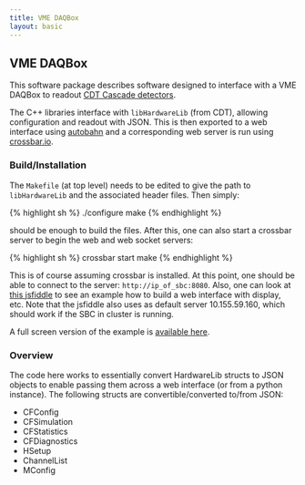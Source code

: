 ```yaml
---
title: VME DAQBox
layout: basic
---
```


## VME DAQBox

This software package describes software designed to interface with a VME
DAQBox to readout
[CDT Cascade detectors](http://n-cdt.com/products/cascade-detector-systems/).

The C++ libraries interface with `libHardwareLib` (from CDT), allowing
configuration and readout with JSON.  This is then exported to a web interface
using [autobahn](http://autobahn.ws/) and a corresponding web server is run
using [crossbar.io](http://crossbar.io/).


### Build/Installation

The `Makefile` (at top level) needs to be edited to give the path to
`libHardwareLib` and the associated header files.  Then simply:

{% highlight sh %}
./configure
make
{% endhighlight %}

should be enough to build the files.  After this, one can also start a crossbar
server to begin the web and web socket servers:

{% highlight sh %}
crossbar start
make
{% endhighlight %}

This is of course assuming crossbar is installed.  At this point, one should be
able to connect to the server: `http://ip_of_sbc:8080`.  Also, one can look at
[this jsfiddle](https://jsfiddle.net/mgmarino/akrn5uqb/12/embedded/result/) to
see an example how to build a web interface with display, etc.  Note that the
jsfiddle also uses as default server 10.155.59.160, which should work if the
SBC in cluster is running. 

A full screen version of the example is
[available here](http://jsfiddle.net/mgmarino/akrn5uqb/embedded/result/).

### Overview

The code here works to essentially convert HardwareLib structs to JSON objects to
enable passing them across a web interface (or from a python instance).  The
following structs are convertible/converted to/from JSON:

* CFConfig
* CFSimulation
* CFStatistics
* CFDiagnostics
* HSetup
* ChannelList
* MConfig

